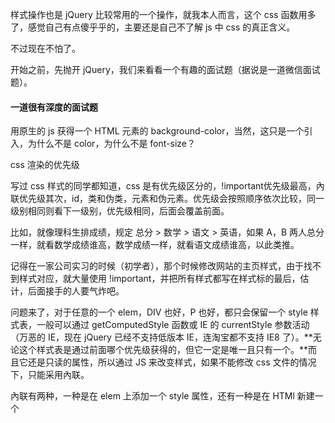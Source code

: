 样式操作也是 jQuery 比较常用的一个操作，就我本人而言，这个 css 函数用多了，感觉自己有点傻乎乎的，主要还是自己不了解 js 中 css 的真正含义。

不过现在不怕了。

开始之前，先抛开 jQuery，我们来看看一个有趣的面试题（据说是一道微信面试题）。

#### 一道很有深度的面试题

用原生的 js 获得一个 HTML 元素的 background-color，当然，这只是一个引入，为什么不是 color，为什么不是 font-size？

css 渲染的优先级

写过 css 样式的同学都知道，css 是有优先级区分的，!important优先级最高，內联优先级其次，id，类和伪类，元素和伪元素。优先级会按照顺序依次比较，同一级别相同则看下一级别，优先级相同，后面会覆盖前面。

比如，就像理科生排成绩，规定 总分 > 数学 > 语文 > 英语，如果 A，B 两人总分一样，就看数学成绩谁高，数学成绩一样，就看语文成绩谁高，以此类推。

记得在一家公司实习的时候（初学者），那个时候修改网站的主页样式，由于找不到样式对应，就大量使用 !important，并把所有样式都写在样式标的最后，估计，后面接手的人要气炸吧。

问题来了，对于任意的一个 elem，DIV 也好，P 也好，都只会保留一个 style 样式表，一般可以通过 getComputedStyle 函数或 IE 的 currentStyle 参数活动（万恶的 IE，现在 jQuery 已经不支持低版本 IE，连淘宝都不支持 IE8 了）。**无论这个样式表是通过前面哪个优先级获得的，但它一定是唯一且只有一个。**而且它还是只读的属性，所以通过 JS 来改变样式，如果不能修改 css 文件的情况下，只能采用內联。

內联有两种，一种是在 elem 上添加一个 style 属性，还有一种是在 HTMl 新建一个 <style> 标签，很显然，第一种貌似更符合 js 的特性，因为找到那个 elem 并不困难，而且还有一个 elem.style 可以使用。

js 获取元素样式

elem.style 并不是万能的，也有很大的局限性。一般的思路就是，先看看有没有內联，如果没有內联，就走一般流程。

內联值和 getComputedStyle 的值会不一样吗，我自己做过测试，在 chrome 下面，內联值和样式表 getComputedStyle 的值是一样的，而且，当內联值改变，样式表也会跟着改变，除非在 css 文件中有比內联优先级还高的 important，这个时候內联是不起作用的，只能通过样式表来获取。
```
var dom = document.getElementById("test");
var styleList = getComputedStyle(dom);
styleList.color; // 'black'

dom.style.color = 'red';
```
// 会自动刷新的
styleList.color; // 'red'
当 styleList.color 不变的时候，就知道可能有 important 样式的存在，也可以作为判断 important 的一个标准。

样式表有 font-size，有人写成驼峰 fontSize，这可以理解，统一一下就好啦。由于 elem.style 和 getComputedStyle 使用的是驼峰写法（实际上即使用破折法去获取也是可以得到的）要借助下面这两个函数来：

// 变成驼峰
```
function camel(str){
  return str.replace(/-(\w)/g, function(m0, m1){
    return m1.toUpperCase();
  })
}

// 变成破折
function dashes(str){
  return str.replace(/[A-Z]/g, function(m0){
    return '-' + m0.toLowerCase();
  })
}
```
因此：
```
function getStyle(elem, name){
  var value, styles, l;
  if(!name){ // 只有一个参数，直接返回吧
    return false;
  }
  if(elem.nodeType !==1 && elem.nodeType !== 9 && elem.nodeType !== 11){
    // 肯定不是 HTMLElement
    return false;
  }

  name = camel(name); //将 name 转变成驼峰
  value = elem.style[name];
  if(value){
    return value;
  }
  styles = (l = elem.currentStyle) ? l :
    (l = document.defaultView.getComputedStyle) ? l(elem) : {};
  return (l = styles[name]) ? l : false;
}
```
// 测试，无视驼峰和破折
getStyle(dom, 'font-size'); // '16px'
getStyle(dom, 'fontSize'); // '16px'
这道题目还是很有意思的，当然，答案还不止，还可以继续优化，这样可以给面试官好感，链接。

因为我们测的是 background-color，这个属性很特别，当它是 inherit表示继承父类，transparent 表示透明，也该为 flase，看：
```
function fixColor(elem){
  var color = getStyle(elem, 'background-color');
  if(color){
    if(color == 'transparent' || color == 'rgba(0, 0, 0, 0)')
      return false;
    else if(getStyle(elem, 'opacity') == '0'){
      return false; // 透明
    }
    else if(getStyle(elem, 'display') == 'none'){
      return false; // ..
    }
    else if(getStyle(elem, 'visibility') == 'hidden'){
      return false; // ..
    }
  }
  if(color == 'inherit'){
    return elem.parentNode ? fixColor(elem.parentNode) : false;
  }
  return color;
}
```
越来越有意思了。如果是 html5 中的 canvas，貌似又要去找。

fn.css() 源码

好吧，步入正题了。我想，如果仔细看了前面面试题的同学，也该对原生 js 操作 css 做法完全懂了，jQuery 的思路也完全是如此，只是多了更多的兼容考虑：
```
jQuery.fn.extend( {
  css: function( name, value ) {
    return access( this, function( elem, name, value ) {
      var styles, len,
        map = {},
        i = 0;

      if ( jQuery.isArray( name ) ) {
        styles = getStyles( elem );
        len = name.length;

        for ( ; i < len; i++ ) {
          map[ name[ i ] ] = jQuery.css( elem, name[ i ], false, styles );
        }

        return map;
      }

      return value !== undefined ?
        jQuery.style( elem, name, value ) :
        jQuery.css( elem, name );
    }, name, value, arguments.length > 1 );
  }
} );
```
css 也是有 set 和 get 的，但是它们并不在 fn.css 函数里处理，set 对应 jQuery.style，get 对应 jQuery.css。

在此之前，先来看一个很熟悉的函数：
```
var getStyles = function( elem ) {

    // Support: IE <=11 only, Firefox <=30 (#15098, #14150)
    // IE throws on elements created in popups
    // FF meanwhile throws on frame elements through "defaultView.getComputedStyle"
    var view = elem.ownerDocument.defaultView;

    if ( !view || !view.opener ) {
      view = window;
    }

    return view.getComputedStyle( elem );
  };
```
jQuery 已经不支持 currentStyle，也就是抛弃了低版本浏览器。
```
jQuery.extend( {
  camelCase: function( string ) {
    return string.replace( /^-ms-/, "ms-" ).replace( /-([a-z])/g, function( all, letter ) {
      return letter.toUpperCase();
    } );
  }
} );
```
camelCase 也是一个很熟悉的函数（自动忽略 ms）。
```
jQuery.extend( {
style: function( elem, name, value, extra ) {

    // 处理特殊情况 !elem.style 可以借鉴
    if ( !elem || elem.nodeType === 3 || elem.nodeType === 8 || !elem.style ) {
      return;
    }

    // Make sure that we're working with the right name
    var ret, type, hooks,
      origName = jQuery.camelCase( name ),
      style = elem.style;

    name = jQuery.cssProps[ origName ] ||
      ( jQuery.cssProps[ origName ] = vendorPropName( origName ) || origName );

    // hooks
    hooks = jQuery.cssHooks[ name ] || jQuery.cssHooks[ origName ];

    // Check if we're setting a value
    if ( value !== undefined ) {
      type = typeof value;

      // Convert "+=" or "-=" to relative numbers (#7345)
      if ( type === "string" && ( ret = rcssNum.exec( value ) ) && ret[ 1 ] ) {
        value = adjustCSS( elem, name, ret );

        // Fixes bug #9237
        type = "number";
      }

      // Make sure that null and NaN values aren't set (#7116)
      if ( value == null || value !== value ) {
        return;
      }

      // If a number was passed in, add the unit (except for certain CSS properties)
      if ( type === "number" ) {
        value += ret && ret[ 3 ] || ( jQuery.cssNumber[ origName ] ? "" : "px" );
      }

      // background-* props affect original clone's values
      if ( !support.clearCloneStyle && value === "" && name.indexOf( "background" ) === 0 ) {
        style[ name ] = "inherit";
      }

      // If a hook was provided, use that value, otherwise just set the specified value
      if ( !hooks || !( "set" in hooks ) ||
        ( value = hooks.set( elem, value, extra ) ) !== undefined ) {

        style[ name ] = value;
      }

    } else {

      // If a hook was provided get the non-computed value from there
      if ( hooks && "get" in hooks &&
        ( ret = hooks.get( elem, false, extra ) ) !== undefined ) {

        return ret;
      }

      // 千辛万苦，终于等到你
      return style[ name ];
    }
  }
} );
jQuery.extend( {
css: function( elem, name, extra, styles ) {
    var val, num, hooks,
      origName = jQuery.camelCase( name );

    // Make sure that we're working with the right name
    name = jQuery.cssProps[ origName ] ||
      ( jQuery.cssProps[ origName ] = vendorPropName( origName ) || origName );

    // Try prefixed name followed by the unprefixed name
    hooks = jQuery.cssHooks[ name ] || jQuery.cssHooks[ origName ];

    // If a hook was provided get the computed value from there
    if ( hooks && "get" in hooks ) {
      val = hooks.get( elem, true, extra );
    }

    // Otherwise, if a way to get the computed value exists, use that
    if ( val === undefined ) {
      val = curCSS( elem, name, styles );
    }

    // Convert "normal" to computed value
    if ( val === "normal" && name in cssNormalTransform ) {
      val = cssNormalTransform[ name ];
    }

    // Make numeric if forced or a qualifier was provided and val looks numeric
    if ( extra === "" || extra ) {
      num = parseFloat( val );
      return extra === true || isFinite( num ) ? num || 0 : val;
    }
    return val;
  }
} );
```
